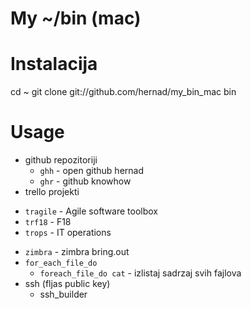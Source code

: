 # My ~/bin (mac)

# Instalacija

  cd ~
  git clone git://github.com/hernad/my_bin_mac bin

# Usage

 * github repozitoriji
   - `ghh` - open github hernad  
   - `ghr` - github knowhow 
 *  trello projekti
   - `tragile` - Agile software toolbox
   - `trf18` - F18
   - `trops` - IT operations
 * `zimbra` - zimbra bring.out
 * `for_each_file_do`
   - `foreach_file_do cat` - izlistaj sadrzaj svih fajlova
 * ssh (fljas public key) 
    - ssh_builder
